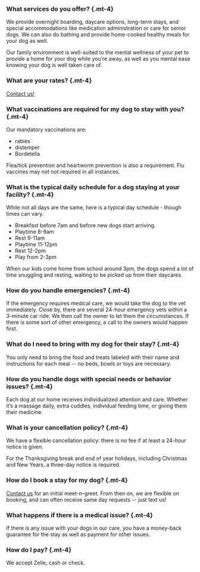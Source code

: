 ### What services do you offer? {.mt-4}

We provide overnight boarding, daycare options, long-term stays, and special accommodations like medication administration or care for senior dogs. We can also do bathing and provide home-cooked healthy meals for your dog as well. 

Our family environment is well-suited to the mental wellness of your pet to provide a home for your dog while you’re away, as well as you mental ease knowing your dog is well taken care of.

### What are your rates? {.mt-4}

<a href="/contactus.php" class="text-secondary">Contact us!</a>

### What vaccinations are required for my dog to stay with you? {.mt-4}

Our mandatory vaccinations are: 

* rabies
* distemper
* Bordetella

Flea/tick prevention and heartworm prevention is also a requirement. Flu vaccines may not not required in all instances.

### What is the typical daily schedule for a dog staying at your facility? {.mt-4}

While not all days are the same, here is a typical day schedule - though times can vary.

* Breakfast before 7am and before new dogs start arriving. 
* Playtime 8-9am
* Rest 9-11am
* Playtime 11-12pm
* Rest 12-2pm
* Play from 2-3pm

When our kids come home from school around 3pm, the dogs spend a lot of time snuggling and resting, waiting to be picked up from their daycares.

### How do you handle emergencies? {.mt-4}

If the emergency requires medical care, we would take the dog to the vet immediately. Close by, there are several 24-hour emergency vets within a 3-minute car ride. We then call the owner to let them the circumstances. If there is some sort of other emergency, a call to the owners would happen first.

### What do I need to bring with my dog for their stay? {.mt-4}

You only need to bring the food and treats labeled with their name and instructions for each meal -- no beds, bowls or toys are necessary.

### How do you handle dogs with special needs or behavior issues? {.mt-4}

Each dog at our home receives individualized attention and care. Whether it’s a massage daily, extra cuddles, individual feeding time, or giving them their medicine.

### What is your cancellation policy? {.mt-4}

We have a flexible cancellation policy: there is no fee if at least a 24-hour notice is given.

For the Thanksgiving break and end of year holidays, including Christmas and New Years, a three-day notice is required.

### How do I book a stay for my dog? {.mt-4}

<a href="/contactus.php" class="text-secondary">Contact us</a> for an initial meet-n-greet. From then on, we are flexible on booking, and can often receive same day requests -- just text us!

### What happens if there is a medical issue? {.mt-4}

If there is any issue with your dogs in our care, you have a money-back guarantee for the stay as well as payment for other issues.

### How do I pay? {.mt-4}

We accept Zelle, cash or check.

